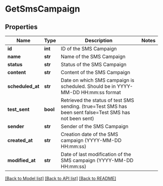 # GetSmsCampaign

## Properties
Name | Type | Description | Notes
------------ | ------------- | ------------- | -------------
**id** | **int** | ID of the SMS Campaign | 
**name** | **str** | Name of the SMS Campaign | 
**status** | **str** | Status of the SMS Campaign | 
**content** | **str** | Content of the SMS Campaign | 
**scheduled_at** | **str** | Date on which SMS campaign is scheduled. Should be in YYYY-MM-DD HH:mm:ss format | 
**test_sent** | **bool** | Retrieved the status of test SMS sending. (true&#x3D;Test SMS has been sent  false&#x3D;Test SMS has not been sent) | 
**sender** | **str** | Sender of the SMS Campaign | 
**created_at** | **str** | Creation date of the SMS campaign (YYYY-MM-DD HH:mm:ss) | 
**modified_at** | **str** | Date of last modification of the SMS campaign (YYYY-MM-DD HH:mm:ss) | 

[[Back to Model list]](../README.md#documentation-for-models) [[Back to API list]](../README.md#documentation-for-api-endpoints) [[Back to README]](../README.md)


